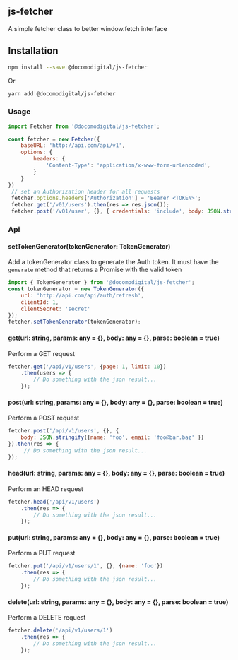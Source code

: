 ## js-fetcher

A simple fetcher class to better window.fetch interface

## Installation
```bash
npm install --save @docomodigital/js-fetcher
```
Or
```bash
yarn add @docomodigital/js-fetcher
```

### Usage
```javascript
import Fetcher from '@docomodigital/js-fetcher';

const fetcher = new Fetcher({
    baseURL: 'http://api.com/api/v1',
    options: {
        headers: {
            'Content-Type': 'application/x-www-form-urlencoded',
        }
    }
})
 // set an Authorization header for all requests
 fetcher.options.headers['Authorization'] = 'Bearer <TOKEN>';
 fetcher.get('/v01/users').then(res => res.json());
 fetcher.post('/v01/user', {}, { credentials: 'include', body: JSON.stringify({foo: 'bar'}) });
```

### Api

#### setTokenGenerator(tokenGenerator: TokenGenerator)
Add a tokenGenerator class to generate the Auth token.
It must have the `generate` method that returns a Promise with the valid token
```javascript
import { TokenGenerator } from '@docomodigital/js-fetcher';
const tokenGenerator = new TokenGenerator({
    url: 'http://api.com/api/auth/refresh',
    clientId: 1,
    clientSecret: 'secret'
});
fetcher.setTokenGenerator(tokenGenerator);
``` 

#### get(url: string, params: any = {}, body: any = {}, parse: boolean = true)
Perform a GET request
```javascript
fetcher.get('/api/v1/users', {page: 1, limit: 10})
    .then(users => {
        // Do something with the json result...
    });
```

#### post(url: string, params: any = {}, body: any = {}, parse: boolean = true)
Perform a POST request
```javascript
fetcher.post('/api/v1/users', {}, { 
    body: JSON.stringify({name: 'foo', email: 'foo@bar.baz' })
}).then(res => {
     // Do something with the json result...
});
```

#### head(url: string, params: any = {}, body: any = {}, parse: boolean = true)
Perform an HEAD request
```javascript
fetcher.head('/api/v1/users')
    .then(res => {
        // Do something with the json result...
    });
```

#### put(url: string, params: any = {}, body: any = {}, parse: boolean = true)
Perform a PUT request
```javascript
fetcher.put('/api/v1/users/1', {}, {name: 'foo'})
    .then(res => {
        // Do something with the json result...
    });
```

#### delete(url: string, params: any = {}, body: any = {}, parse: boolean = true)
Perform a DELETE request
```javascript
fetcher.delete('/api/v1/users/1')
    .then(res => {
        // Do something with the json result...
    });
```